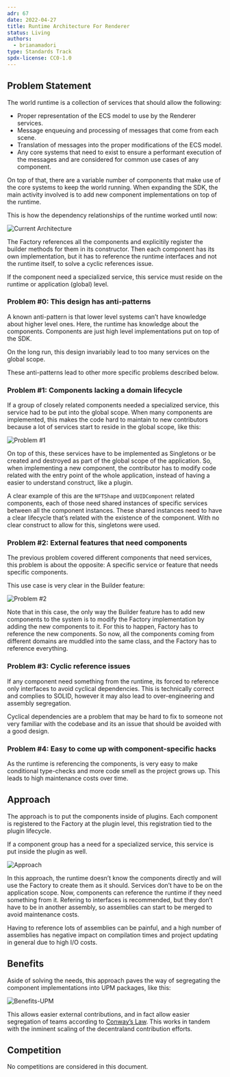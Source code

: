 ```yaml
---
adr: 67
date: 2022-04-27
title: Runtime Architecture For Renderer
status: Living
authors:
  - brianamadori
type: Standards Track
spdx-license: CC0-1.0
---
```


## Problem Statement

The world runtime is a collection of services that should allow the following:

- Proper representation of the ECS model to use by the Renderer services.
- Message enqueuing and processing of messages that come from each scene.
- Translation of messages into the proper modifications of the ECS model.
- Any core systems that need to exist to ensure a performant execution of the messages and are considered for common use cases of any component.

On top of that, there are a variable number of components that make use of the core systems to keep the world running. When expanding the SDK, the main activity involved is to add new component implementations on top of the runtime.

This is how the dependency relationships of the runtime worked until now:

![Current Architecture](resources/ADR-67/ADR-67-1.png)

The Factory references all the components and explicitily register the builder methods for them in its constructor. Then each component has its own implementation, but it has to reference the runtime interfaces and not the runtime itself, to solve a cyclic references issue.

If the component need a specialized service, this service must reside on the runtime or application (global) level.

### Problem #0: This design has anti-patterns

A known anti-pattern is that lower level systems can’t have knowledge about higher level ones. Here, the runtime has knowledge about the components. Components are just high level implementations put on top of the SDK.

On the long run, this design invariabily lead to too many services on the global scope.

These anti-patterns lead to other more specific problems described below.

### Problem #1: Components lacking a domain lifecycle

If a group of closely related components needed a specialized service, this service had to be put into the global scope. When many components are implemented, this makes the code hard to maintain to new contributors because a lot of services start to reside in the global scope, like this:

![Problem #1](resources/ADR-67/ADR-67-2.png)

On top of this, these services have to be implemented as Singletons or be created and destroyed as part of the global scope of the application. So, when implementing a new component, the contributor has to modify code related with the entry point of the whole application, instead of having a easier to understand construct, like a plugin.

A clear example of this are the `NFTShape` and `UUIDComponent` related components, each of those need shared instances of specific services between all the component instances. These shared instances need to have a clear lifecycle that’s related with the existence of the component. With no clear construct to allow for this, singletons were used.

### Problem #2: External features that need components

The previous problem covered different components that need services, this problem is about the opposite: A specific service or feature that needs specific components.

This use case is very clear in the Builder feature:

![Problem #2](resources/ADR-67/ADR-67-3.png)

Note that in this case, the only way the Builder feature has to add new components to the system is to modify the Factory implementation by adding the new components to it. For this to happen, Factory has to reference the new components. So now, all the components coming from different domains are muddled into the same class, and the Factory has to reference everything.

### Problem #3: Cyclic reference issues

If any component need something from the runtime, its forced to reference only interfaces to avoid cyclical dependencies. This is technically correct and complies to SOLID, however it may also lead to over-engineering and assembly segregation.

Cyclical dependencies are a problem that may be hard to fix to someone not very familiar with the codebase and its an issue that should be avoided with a good design.

### Problem #4: Easy to come up with component-specific hacks

As the runtime is referencing the components, is very easy to make conditional type-checks and more code smell as the project grows up. This leads to high maintenance costs over time.

## Approach

The approach is to put the components inside of plugins. Each component is registered to the Factory at the plugin level, this registration tied to the plugin lifecycle.

If a component group has a need for a specialized service, this service is put inside the plugin as well.

![Approach](resources/ADR-67/ADR-67-4.png)

In this approach, the runtime doesn’t know the components directly and will use the Factory to create them as it should. Services don’t have to be on the application scope. Now, components can reference the runtime if they need something from it. Refering to interfaces is recommended, but they don’t have to be in another assembly, so assemblies can start to be merged to avoid maintenance costs.

Having to reference lots of assemblies can be painful, and a high number of assemblies has negative impact on compilation times and project updating in general due to high I/O costs.

## Benefits

Aside of solving the needs, this approach paves the way of segregating the component implementations into UPM packages, like this:

![Benefits-UPM](resources/ADR-67/ADR-67-5.png)

This allows easier external contributions, and in fact allow easier segregation of teams according to [Conway’s Law](https://en.wikipedia.org/wiki/Conway%27s_law). This works in tandem with the inminent scaling of the decentraland contribution efforts.

## Competition

No competitions are considered in this document.
